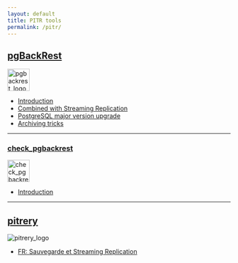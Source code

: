 ```yaml
---
layout: default
title: PITR tools
permalink: /pitr/
---
```


## [pgBackRest](https://pgbackrest.org/)

<img src="https://raw.githubusercontent.com/pgbackrest/pgbackrest/master/doc/resource/logo.png" alt="pgbackrest_logo" width="50"/>

* [Introduction](../2018/01/04/introduction_to_pgbackrest.html)
* [Combined with Streaming Replication](../2018/11/28/combining_pgbackrest_and_streaming_replication.html)
* [PostgreSQL major version upgrade](../2019/03/01/postgresql_major_version_upgrade_impact_on_pgbackrest.html)
* [Archiving tricks](../2019/03/26/pgbackrest_archiving_tricks.html)

---

### [check_pgbackrest](https://github.com/dalibo/check_pgbackrest)

<img src="https://raw.githubusercontent.com/dalibo/check_pgbackrest/master/docs/img/logo.png" alt="check_pgbackrest_logo" width="50"/>

* [Introduction](../2019/02/20/monitor_pgbackrest_backups_with_nagios.html)

---

## [pitrery](https://dalibo.github.io/pitrery)

<img src="https://dalibo.github.io/pitrery/imgs/pitrery_logo.png" alt="pitrery_logo"/>

* [FR: Sauvegarde et Streaming Replication](2018-07-30-replication_et_sauvegarde_pitr_avec_pitrery)
